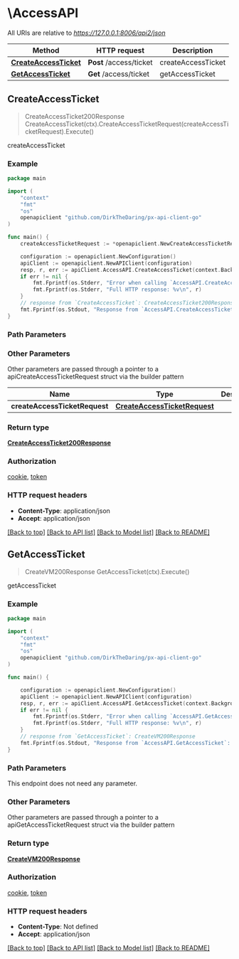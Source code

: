 # \AccessAPI

All URIs are relative to *https://127.0.0.1:8006/api2/json*

Method | HTTP request | Description
------------- | ------------- | -------------
[**CreateAccessTicket**](AccessAPI.md#CreateAccessTicket) | **Post** /access/ticket | createAccessTicket
[**GetAccessTicket**](AccessAPI.md#GetAccessTicket) | **Get** /access/ticket | getAccessTicket



## CreateAccessTicket

> CreateAccessTicket200Response CreateAccessTicket(ctx).CreateAccessTicketRequest(createAccessTicketRequest).Execute()

createAccessTicket



### Example

```go
package main

import (
    "context"
    "fmt"
    "os"
    openapiclient "github.com/DirkTheDaring/px-api-client-go"
)

func main() {
    createAccessTicketRequest := *openapiclient.NewCreateAccessTicketRequest("Password_example", "Username_example") // CreateAccessTicketRequest |  (optional)

    configuration := openapiclient.NewConfiguration()
    apiClient := openapiclient.NewAPIClient(configuration)
    resp, r, err := apiClient.AccessAPI.CreateAccessTicket(context.Background()).CreateAccessTicketRequest(createAccessTicketRequest).Execute()
    if err != nil {
        fmt.Fprintf(os.Stderr, "Error when calling `AccessAPI.CreateAccessTicket``: %v\n", err)
        fmt.Fprintf(os.Stderr, "Full HTTP response: %v\n", r)
    }
    // response from `CreateAccessTicket`: CreateAccessTicket200Response
    fmt.Fprintf(os.Stdout, "Response from `AccessAPI.CreateAccessTicket`: %v\n", resp)
}
```

### Path Parameters



### Other Parameters

Other parameters are passed through a pointer to a apiCreateAccessTicketRequest struct via the builder pattern


Name | Type | Description  | Notes
------------- | ------------- | ------------- | -------------
 **createAccessTicketRequest** | [**CreateAccessTicketRequest**](CreateAccessTicketRequest.md) |  | 

### Return type

[**CreateAccessTicket200Response**](CreateAccessTicket200Response.md)

### Authorization

[cookie](../README.md#cookie), [token](../README.md#token)

### HTTP request headers

- **Content-Type**: application/json
- **Accept**: application/json

[[Back to top]](#) [[Back to API list]](../README.md#documentation-for-api-endpoints)
[[Back to Model list]](../README.md#documentation-for-models)
[[Back to README]](../README.md)


## GetAccessTicket

> CreateVM200Response GetAccessTicket(ctx).Execute()

getAccessTicket



### Example

```go
package main

import (
    "context"
    "fmt"
    "os"
    openapiclient "github.com/DirkTheDaring/px-api-client-go"
)

func main() {

    configuration := openapiclient.NewConfiguration()
    apiClient := openapiclient.NewAPIClient(configuration)
    resp, r, err := apiClient.AccessAPI.GetAccessTicket(context.Background()).Execute()
    if err != nil {
        fmt.Fprintf(os.Stderr, "Error when calling `AccessAPI.GetAccessTicket``: %v\n", err)
        fmt.Fprintf(os.Stderr, "Full HTTP response: %v\n", r)
    }
    // response from `GetAccessTicket`: CreateVM200Response
    fmt.Fprintf(os.Stdout, "Response from `AccessAPI.GetAccessTicket`: %v\n", resp)
}
```

### Path Parameters

This endpoint does not need any parameter.

### Other Parameters

Other parameters are passed through a pointer to a apiGetAccessTicketRequest struct via the builder pattern


### Return type

[**CreateVM200Response**](CreateVM200Response.md)

### Authorization

[cookie](../README.md#cookie), [token](../README.md#token)

### HTTP request headers

- **Content-Type**: Not defined
- **Accept**: application/json

[[Back to top]](#) [[Back to API list]](../README.md#documentation-for-api-endpoints)
[[Back to Model list]](../README.md#documentation-for-models)
[[Back to README]](../README.md)

